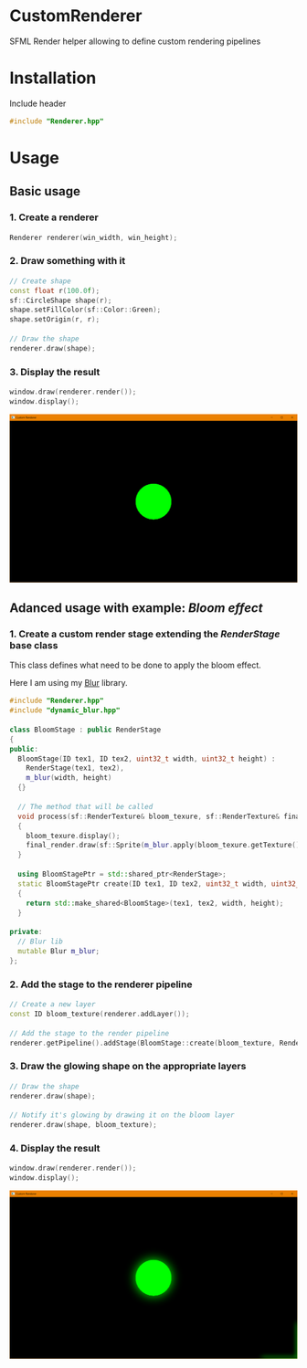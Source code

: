 # CustomRenderer
SFML Render helper allowing to define custom rendering pipelines

# Installation
Include header
```cpp
#include "Renderer.hpp"
```

# Usage

## Basic usage

### 1. Create a renderer
```cpp
Renderer renderer(win_width, win_height);
```

### 2. Draw something with it
```cpp
// Create shape
const float r(100.0f);
sf::CircleShape shape(r);
shape.setFillColor(sf::Color::Green);
shape.setOrigin(r, r);

// Draw the shape
renderer.draw(shape);
```

### 3. Display the result
```cpp
window.draw(renderer.render());
window.display();
```

![bloom_img](https://github.com/johnBuffer/CustomRenderer/blob/master/img/simple_draw.png)

## Adanced usage with example: _Bloom effect_

### 1. Create a custom render stage extending the _RenderStage_ base class

This class defines what need to be done to apply the bloom effect. 

Here I am using my [Blur](https://github.com/johnBuffer/DynamicBlur) library.

```cpp
#include "Renderer.hpp"
#include "dynamic_blur.hpp"

class BloomStage : public RenderStage
{
public:
  BloomStage(ID tex1, ID tex2, uint32_t width, uint32_t height) :
    RenderStage(tex1, tex2),
    m_blur(width, height)
  {}

  // The method that will be called 
  void process(sf::RenderTexture& bloom_texure, sf::RenderTexture& final_render) const
  {
    bloom_texure.display();
    final_render.draw(sf::Sprite(m_blur.apply(bloom_texure.getTexture(), 4)), sf::BlendAdd);
  }
  
  using BloomStagePtr = std::shared_ptr<RenderStage>;
  static BloomStagePtr create(ID tex1, ID tex2, uint32_t width, uint32_t height)
  {
    return std::make_shared<BloomStage>(tex1, tex2, width, height);
  }

private:
  // Blur lib
  mutable Blur m_blur;
};
```

### 2. Add the stage to the renderer pipeline
```cpp
// Create a new layer
const ID bloom_texture(renderer.addLayer());

// Add the stage to the render pipeline
renderer.getPipeline().addStage(BloomStage::create(bloom_texture, Renderer::FinalTexture, win_width, win_height));
```

### 3. Draw the glowing shape on the appropriate layers
```cpp
// Draw the shape
renderer.draw(shape);

// Notify it's glowing by drawing it on the bloom layer
renderer.draw(shape, bloom_texture);
```

### 4. Display the result
```cpp
window.draw(renderer.render());
window.display();
```

![bloom_img](https://github.com/johnBuffer/CustomRenderer/blob/master/img/bloom_draw.png)











